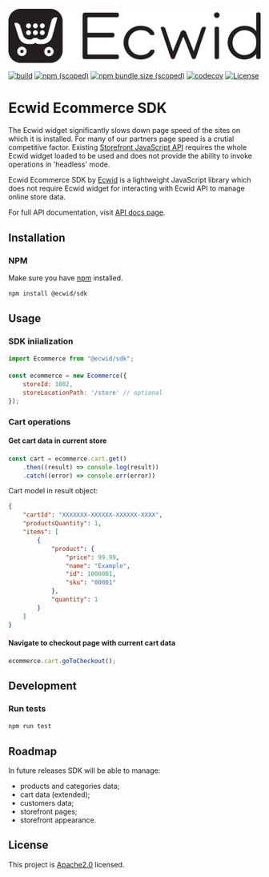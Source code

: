 [![Ecwid](https://github.com/Ecwid/ecwid-js-sdk/blob/main/img/logo.png?raw=true)](https://ecwid.com)

[![build](https://github.com/Ecwid/ecwid-js-sdk/actions/workflows/build.yml/badge.svg)](https://github.com/Ecwid/ecwid-js-sdk/actions/workflows/build.yml)
[![npm (scoped)](https://img.shields.io/npm/v/@ecwid/sdk)](https://www.npmjs.com/package/@ecwid/sdk)
[![npm bundle size (scoped)](https://img.shields.io/bundlephobia/min/@ecwid/sdk)](https://www.npmjs.com/package/@ecwid/sdk)
[![codecov](https://codecov.io/gh/Ecwid/ecwid-js-sdk/branch/main/graph/badge.svg?token=Y972AFJMBM)](https://codecov.io/gh/Ecwid/ecwid-js-sdk)
[![License](https://img.shields.io/badge/License-Apache%202.0-blue.svg)](https://opensource.org/licenses/Apache-2.0)

# Ecwid Ecommerce SDK

The Ecwid widget significantly slows down page speed of the sites on which it is installed. For many of our partners page speed is a crutial competitive factor. Existing [Storefront JavaScript API](https://api-docs.ecwid.com/reference/overview) requires the whole Ecwid widget loaded to be used and does not provide the ability to invoke operations in 'headless' mode.

Ecwid Ecommerce SDK by [Ecwid](https://www.ecwid.com/) is a lightweight JavaScript library which does not require Ecwid widget for interacting with Ecwid API to manage online store data. 

For full API documentation, visit [API docs page](https://ecwid.github.io/ecwid-js-sdk/). 

## Installation

### NPM

Make sure you have [npm](https://www.npmjs.com/) installed.
```bash
npm install @ecwid/sdk
```

## Usage

### SDK iniialization

```javascript
import Ecommerce from "@ecwid/sdk";

const ecommerce = new Ecommerce({
	storeId: 1002,
	storeLocationPath: '/store' // optional
});
```

### Cart operations

#### Get cart data in current store

```javascript
const cart = ecommerce.cart.get()
	.then((result) => console.log(result))
	.catch((error) => console.err(error))
```
Cart model in result object:
```json
{
    "cartId": "XXXXXXX-XXXXXX-XXXXXX-XXXX",
    "productsQuantity": 1,
    "items": [
        {
            "product": {
                "price": 99.99,
                "name": "Example",
                "id": 1000001,
                "sku": "00001"
            },
            "quantity": 1
        }
    ]
}
```

#### Navigate to checkout page with current cart data

```javascript
ecommerce.cart.goToCheckout();
```

## Development

### Run tests

```bash
npm run test
```

## Roadmap

In future releases SDK will be able to manage:
- products and categories data;
- cart data (extended);
- customers data;
- storefront pages;
- storefront appearance.

## License

This project is [Apache2.0](LICENSE) licensed.

